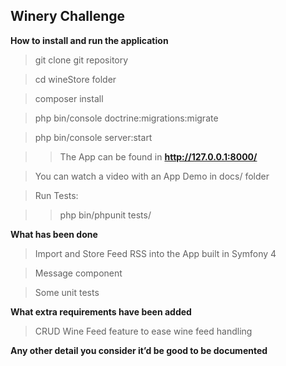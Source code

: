 ## Winery Challenge

**How to install and run the application**

> git clone git repository

> cd wineStore folder

> composer install

> php bin/console doctrine:migrations:migrate

> php bin/console server:start

>> The App can be found in **http://127.0.0.1:8000/**

> You can watch a video with an App Demo in docs/ folder


> Run Tests:

>> php bin/phpunit tests/


**What has been done**

> Import and Store Feed RSS into the App built in Symfony 4

> Message component

> Some unit tests

**What extra requirements have been added**

> CRUD Wine Feed feature to ease wine feed handling

**Any other detail you consider it’d be good to be documented**


